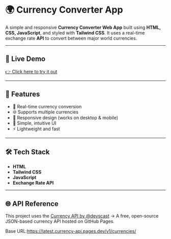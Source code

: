 # 🌍 Currency Converter App

A simple and responsive **Currency Converter Web App** built using **HTML, CSS, JavaScript**, and styled with **Tailwind CSS**. It uses a real-time exchange rate **API** to convert between major world currencies.

---

## 🔗 Live Demo

[👉 Click here to try it out](https://currency24.netlify.app/) 

---

## 📌 Features

- 🔁 Real-time currency conversion  
- 🌐 Supports multiple currencies  
- 📱 Responsive design (works on desktop & mobile)  
- 🧠 Simple, intuitive UI  
- ⚡ Lightweight and fast  

---

## 🛠️ Tech Stack

- **HTML**
- **Tailwind CSS**
- **JavaScript**
- **Exchange Rate API**

---
## 🌐 API Reference

This project uses the [Currency API by @devscast](https://github.com/Devscast/currency-api-pages)
→ A free, open-source JSON-based currency API hosted on GitHub Pages.

Base URL:https://latest.currency-api.pages.dev/v1/currencies/
